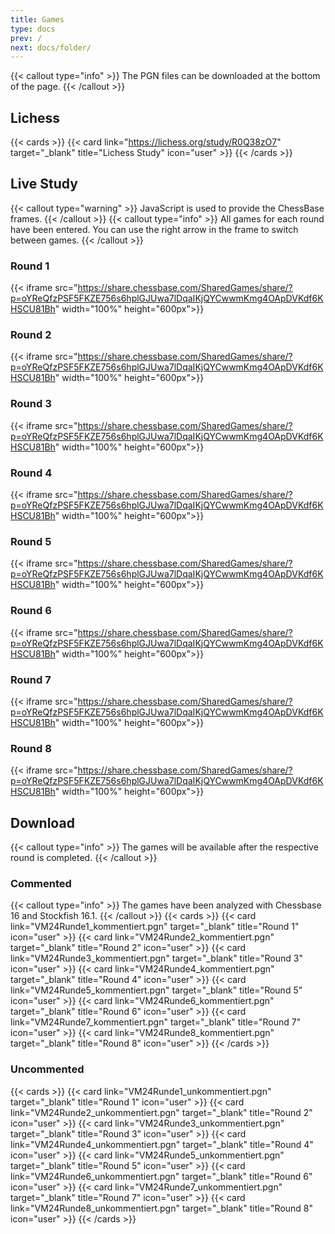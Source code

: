 ```yaml
---
title: Games
type: docs
prev: /
next: docs/folder/
---
```

{{< callout type="info" >}}
The PGN files can be downloaded at the bottom of the page.
{{< /callout >}}

## Lichess

{{< cards >}}
{{< card link="https://lichess.org/study/R0Q38zO7" target="_blank" title="Lichess Study" icon="user" >}}
{{< /cards >}}

## Live Study

{{< callout type="warning" >}}
JavaScript is used to provide the ChessBase frames.
{{< /callout >}}
{{< callout type="info" >}}
All games for each round have been entered. You can use the right arrow in the frame to switch between games.
{{< /callout >}}

### Round 1

{{< iframe src="https://share.chessbase.com/SharedGames/share/?p=oYReQfzPSF5FKZE756s6hplGJUwa7lDqaIKjQYCwwmKmg4OApDVKdf6KHSCU81Bh" width="100%" height="600px">}}

### Round 2

{{< iframe src="https://share.chessbase.com/SharedGames/share/?p=oYReQfzPSF5FKZE756s6hplGJUwa7lDqaIKjQYCwwmKmg4OApDVKdf6KHSCU81Bh" width="100%" height="600px">}}

### Round 3

{{< iframe src="https://share.chessbase.com/SharedGames/share/?p=oYReQfzPSF5FKZE756s6hplGJUwa7lDqaIKjQYCwwmKmg4OApDVKdf6KHSCU81Bh" width="100%" height="600px">}}

### Round 4

{{< iframe src="https://share.chessbase.com/SharedGames/share/?p=oYReQfzPSF5FKZE756s6hplGJUwa7lDqaIKjQYCwwmKmg4OApDVKdf6KHSCU81Bh" width="100%" height="600px">}}

### Round 5

{{< iframe src="https://share.chessbase.com/SharedGames/share/?p=oYReQfzPSF5FKZE756s6hplGJUwa7lDqaIKjQYCwwmKmg4OApDVKdf6KHSCU81Bh" width="100%" height="600px">}}

### Round 6

{{< iframe src="https://share.chessbase.com/SharedGames/share/?p=oYReQfzPSF5FKZE756s6hplGJUwa7lDqaIKjQYCwwmKmg4OApDVKdf6KHSCU81Bh" width="100%" height="600px">}}

### Round 7

{{< iframe src="https://share.chessbase.com/SharedGames/share/?p=oYReQfzPSF5FKZE756s6hplGJUwa7lDqaIKjQYCwwmKmg4OApDVKdf6KHSCU81Bh" width="100%" height="600px">}}

### Round 8

{{< iframe src="https://share.chessbase.com/SharedGames/share/?p=oYReQfzPSF5FKZE756s6hplGJUwa7lDqaIKjQYCwwmKmg4OApDVKdf6KHSCU81Bh" width="100%" height="600px">}}

## Download

{{< callout type="info" >}}
The games will be available after the respective round is completed.
{{< /callout >}}

### Commented

{{< callout type="info" >}}
The games have been analyzed with Chessbase 16 and Stockfish 16.1.
{{< /callout >}}
{{< cards >}}
{{< card link="VM24Runde1_kommentiert.pgn" target="_blank" title="Round 1" icon="user" >}}
{{< card link="VM24Runde2_kommentiert.pgn" target="_blank" title="Round 2" icon="user" >}}
{{< card link="VM24Runde3_kommentiert.pgn" target="_blank" title="Round 3" icon="user" >}}
{{< card link="VM24Runde4_kommentiert.pgn" target="_blank" title="Round 4" icon="user" >}}
{{< card link="VM24Runde5_kommentiert.pgn" target="_blank" title="Round 5" icon="user" >}}
{{< card link="VM24Runde6_kommentiert.pgn" target="_blank" title="Round 6" icon="user" >}}
{{< card link="VM24Runde7_kommentiert.pgn" target="_blank" title="Round 7" icon="user" >}}
{{< card link="VM24Runde8_kommentiert.pgn" target="_blank" title="Round 8" icon="user" >}}
{{< /cards >}}

### Uncommented

{{< cards >}}
{{< card link="VM24Runde1_unkommentiert.pgn" target="_blank" title="Round 1" icon="user" >}}
{{< card link="VM24Runde2_unkommentiert.pgn" target="_blank" title="Round 2" icon="user" >}}
{{< card link="VM24Runde3_unkommentiert.pgn" target="_blank" title="Round 3" icon="user" >}}
{{< card link="VM24Runde4_unkommentiert.pgn" target="_blank" title="Round 4" icon="user" >}}
{{< card link="VM24Runde5_unkommentiert.pgn" target="_blank" title="Round 5" icon="user" >}}
{{< card link="VM24Runde6_unkommentiert.pgn" target="_blank" title="Round 6" icon="user" >}}
{{< card link="VM24Runde7_unkommentiert.pgn" target="_blank" title="Round 7" icon="user" >}}
{{< card link="VM24Runde8_unkommentiert.pgn" target="_blank" title="Round 8" icon="user" >}}
{{< /cards >}}
